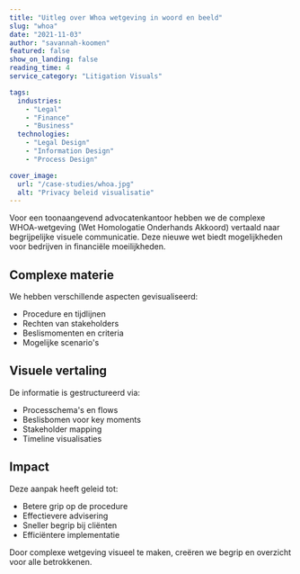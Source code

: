 ```yaml
---
title: "Uitleg over Whoa wetgeving in woord en beeld"
slug: "whoa"
date: "2021-11-03"
author: "savannah-koomen"
featured: false
show_on_landing: false
reading_time: 4
service_category: "Litigation Visuals"

tags:
  industries:
    - "Legal"
    - "Finance"
    - "Business"
  technologies:
    - "Legal Design"
    - "Information Design"
    - "Process Design"

cover_image:
  url: "/case-studies/whoa.jpg"
  alt: "Privacy beleid visualisatie"
---
```


Voor een toonaangevend advocatenkantoor hebben we de complexe WHOA-wetgeving (Wet Homologatie Onderhands Akkoord) vertaald naar begrijpelijke visuele communicatie. Deze nieuwe wet biedt mogelijkheden voor bedrijven in financiële moeilijkheden.

## Complexe materie

We hebben verschillende aspecten gevisualiseerd:

- Procedure en tijdlijnen
- Rechten van stakeholders
- Beslismomenten en criteria
- Mogelijke scenario's

## Visuele vertaling

De informatie is gestructureerd via:

- Processchema's en flows
- Beslisbomen voor key moments
- Stakeholder mapping
- Timeline visualisaties

## Impact

Deze aanpak heeft geleid tot:

- Betere grip op de procedure
- Effectievere advisering
- Sneller begrip bij cliënten
- Efficiëntere implementatie

Door complexe wetgeving visueel te maken, creëren we begrip en overzicht voor alle betrokkenen.
